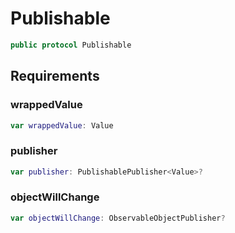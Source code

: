 # Publishable

``` swift
public protocol Publishable
```

## Requirements

### wrappedValue

``` swift
var wrappedValue: Value
```

### publisher

``` swift
var publisher: PublishablePublisher<Value>?
```

### objectWillChange

``` swift
var objectWillChange: ObservableObjectPublisher?
```
